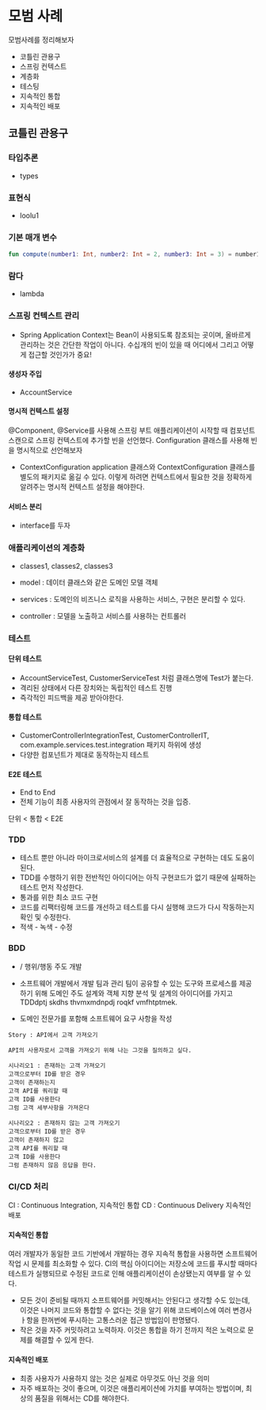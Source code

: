 # 모범 사례
모범사례를 정리해보자
- 코틀린 관용구
- 스프링 컨텍스트
- 계층화
- 테스팅
- 지속적인 통합
- 지속적인 배포

## 코틀린 관용구
### 타입추론
- types

### 표현식
- loolu1

### 기본 매개 변수
```kotlin
fun compute(number1: Int, number2: Int = 2, number3: Int = 3) = number1 * number2 * number3
```

### 람다
- lambda

### 스프링 컨텍스트 관리
- Spring Application Context는 Bean이 사용되도록 참조되는 곳이며, 올바르게 관리하는 것은 간단한 작업이 아니다. 수십개의 빈이 있을 때 어디에서 그리고 어떻게 접근할 것인가가 중요!

#### 생성자 주입
- AccountService

#### 명시적 컨텍스트 설정
@Component, @Service를 사용해 스프링 부트 애플리케이션이 시작할 때 컴포넌트 스캔으로 스프링 컨텍스트에 추가할 빈을 선언했다.
Configuration 클래스를 사용해 빈을 명시적으로 선언해보자
- ContextConfiguration
application 클래스와 ContextConfiguration 클래스를 별도의 패키지로 옮길 수 있다. 이렇게 하려면 컨텍스트에서 필요한 것을 정확하게 알려주는 명시적 컨텍스트 설정을 해야한다.
  
#### 서비스 분리
- interface를 두자

### 애플리케이션의 계층화
- classes1, classes2, classes3

- model : 데이터 클래스와 같은 도메인 모델 객체
- services : 도메인의 비즈니스 로직을 사용하는 서비스, 구현은 분리할 수 있다.
- controller : 모델을 노출하고 서비스를 사용하는 컨트롤러

### 테스트
#### 단위 테스트
- AccountServiceTest, CustomerServiceTest 처럼 클래스명에 Test가 붙는다.
- 격리된 상태에서 다른 장치와는 독립적인 테스트 진행
- 즉각적인 피드백을 제공 받아야한다.

#### 통합 테스트
- CustomerControllerIntegrationTest, CustomerControllerIT, com.example.services.test.integration 패키지 하위에 생성
- 다양한 컴포넌트가 제대로 동작하는지 테스트

#### E2E 테스트
- End to End
- 전체 기능이 최종 사용자의 관점에서 잘 동작하는 것을 입증.

단위 < 통합 < E2E

### TDD
- 테스트 뿐만 아니라 마이크로서비스의 설계를 더 효율적으로 구현하는 데도 도움이 된다.
- TDD를 수행하기 위한 전반적인 아이디어는 아직 구현코드가 없기 때문에 실패하는 테스트 먼저 작성한다.
- 통과를 위한 최소 코드 구현
- 코드를 리팩터링해 코드를 개선하고 테스트를 다시 실행해 코드가 다시 작동하는지 확인 및 수정한다.
- 적색 - 녹색 - 수정

### BDD
- / 행위/행동 주도 개발
- 소프트웨어 개발에서 개발 팀과 관리 팀이 공유할 수 있는 도구와 프로세스를 제공하기 위해 도메인 주도 설계와 객체 지향 분석 및 설계의 아이디어를 가지고 TDDdptj skdhs thvmxmdnpdj roqkf vmfhtptmek.

- 도메인 전문가를 포함해 소프트웨어 요구 사항을 작성
```
Story : API에서 고객 가져오기

API의 사용자로서 고객을 가져오기 위해 나는 그것을 질의하고 싶다.

시나리오1 : 존재하는 고객 가져오기 
고객으로부터 ID를 받은 경우
고객이 존재하는지
고객 API를 쿼리할 때
고객 ID를 사용한다
그럼 고객 세부사항을 가져온다

시나리오2 : 존재하지 않는 고객 가져오기
고객으로부터 ID를 받은 경우
고객이 존재하지 않고
고객 API를 쿼리할 때
고객 ID를 사용한다
그럼 존재하지 않음 응답을 한다.
```
### CI/CD 처리
CI : Continuous Integration, 지속적인 통합
CD : Continuous Delivery 지속적인 배포 

#### 지속적인 통합
여러 개발자가 동일한 코드 기반에서 개발하는 경우 지속적 통합을 사용하면 소프트웨어 작업 시 문제를 최소화할 수 있다.
CI의 핵심 아이디어는 저장소에 코드를 푸시할 때마다 테스트가 실행되므로 수정된 코드로 인해 애플리케이션이 손상됐는지 여부를 알 수 있다.

- 모든 것이 준비될 때까지 소프트웨어를 커밋해서는 안된다고 생각할 수도 있는데, 이것은 나머지 코드와 통합할 수 없다는 것을 알기 위해 코드베이스에 여러 변경사ㅏ항을 한꺼번에 푸시하는 고통스러운 접근 방법임이 판명됐다.
- 작은 것을 자주 커밋하려고 노력하자. 이것은 통합을 하기 전까지 적은 노력으로 문제를 해결할 수 있게 한다.

#### 지속적인 배포
- 최종 사용자가 사용하지 않는 것은 실제로 아무것도 아닌 것을 의미
- 자주 배포하는 것이 좋으며, 이것은 애플리케이션에 가치를 부여하는 방법이며, 최상의 품질을 위해서는 CD를 해야한다.
